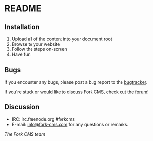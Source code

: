 # README

## Installation

1. Upload all of the content into your document root
3. Browse to your website
4. Follow the steps on-screen
5. Have fun!


## Bugs

If you encounter any bugs, please post a bug report to the [bugtracker](http://bugtracker.fork-cms.com).

If you're stuck or would like to discuss Fork CMS, check out the [forum](http://forum.fork-cms.com)!

## Discussion
- IRC: irc.freenode.org #forkcms
- E-mail: <info@fork-cms.com> for any questions or remarks.



_The Fork CMS team_